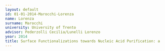 ```yaml
---
layout: default 
id: 01-01-2014-Marocchi-Lorenza
name: Lorenza
surname: Marocchi
university: University of Trento
advisor: Pederzolli Cecilia/Lunelli Lorenzo
year: 2014
title: Surface Functionalizations towards Nucleic Acid Purification: a nanoscale study
---
```

